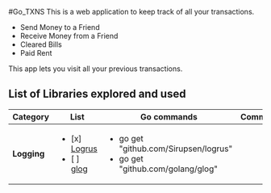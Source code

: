 #Go_TXNS
This is a web application to keep track of all your transactions.
* Send Money to a Friend
* Receive Money from a Friend
* Cleared Bills
* Paid Rent

This app lets you visit all your previous transactions.

## List of Libraries explored and used
| Category | List  | Go commands | Comments |
|----------|------|--------------|----------|
| **Logging** | <ul><li>[x] [Logrus](https://github.com/Sirupsen/logrus)</li><li>[ ] [glog](https://github.com/golang/glog)</li></ul> | <ul><li>go get "github.com/Sirupsen/logrus"</li> <li>go get "github.com/golang/glog"</li></ul>| |

